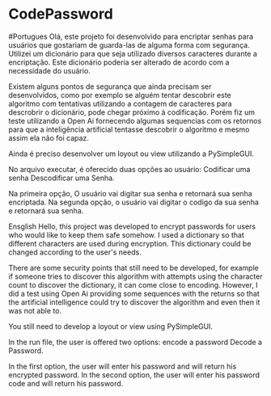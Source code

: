 # CodePassword
#Portugues
Olá, este projeto foi desenvolvido para encriptar senhas para usuários que gostariam de guarda-las de alguma forma com segurança.
Utilizei um dicionário para que seja utilizado diversos caracteres durante a encriptação. Este dicionário poderia ser alterado de acordo com a necessidade do usuário.

Existem alguns pontos de segurança que ainda precisam ser desenvolvidos, como por exemplo se alguém tentar descobrir este algoritmo com tentativas utilizando a contagem de caracteres para descrobrir o dicionário, pode chegar próximo à codificação. Porém fiz um teste utilizando a Open Ai fornecendo algumas sequencias com os retornos para que a inteligência artificial tentasse descobrir o algoritmo e mesmo assim ela não foi capaz.

Ainda é preciso desenvolver um loyout ou view utilizando a PySimpleGUI.

No arquivo executar, é oferecido duas opções ao usuário:
Codificar uma senha
Descodificar uma Senha.

Na primeira opção, O usuário vai digitar sua senha e retornará sua senha encriptada.
Na segunda opção, o usuário vai digitar o codigo da sua senha e retornará sua senha.

Ensglish
Hello, this project was developed to encrypt passwords for users who would like to keep them safe somehow.
I used a dictionary so that different characters are used during encryption. This dictionary could be changed according to the user's needs.

There are some security points that still need to be developed, for example if someone tries to discover this algorithm with attempts using the character count to discover the dictionary, it can come close to encoding. However, I did a test using Open Ai providing some sequences with the returns so that the artificial intelligence could try to discover the algorithm and even then it was not able to.

You still need to develop a loyout or view using PySimpleGUI.

In the run file, the user is offered two options:
encode a password
Decode a Password.

In the first option, the user will enter his password and will return his encrypted password.
In the second option, the user will enter his password code and will return his password.
